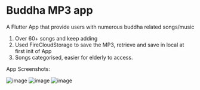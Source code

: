 # Buddha MP3 app

A Flutter App that provide users with numerous buddha related songs/music

1. Over 60+ songs and keep adding
2. Used FireCloudStorage to save the MP3, retrieve and save in local at first init of App
3. Songs categorised, easier for elderly to access.


App Screenshots:

![image](https://user-images.githubusercontent.com/64678415/199484430-83c77756-16a4-4211-b41f-59bdedd471dc.png)
![image](https://user-images.githubusercontent.com/64678415/199484444-7c946585-b4e9-47e2-8045-34337db1bce3.png)
![image](https://user-images.githubusercontent.com/64678415/199484457-a4196546-aa56-4392-bbc3-e5c8a66d3c59.png)
